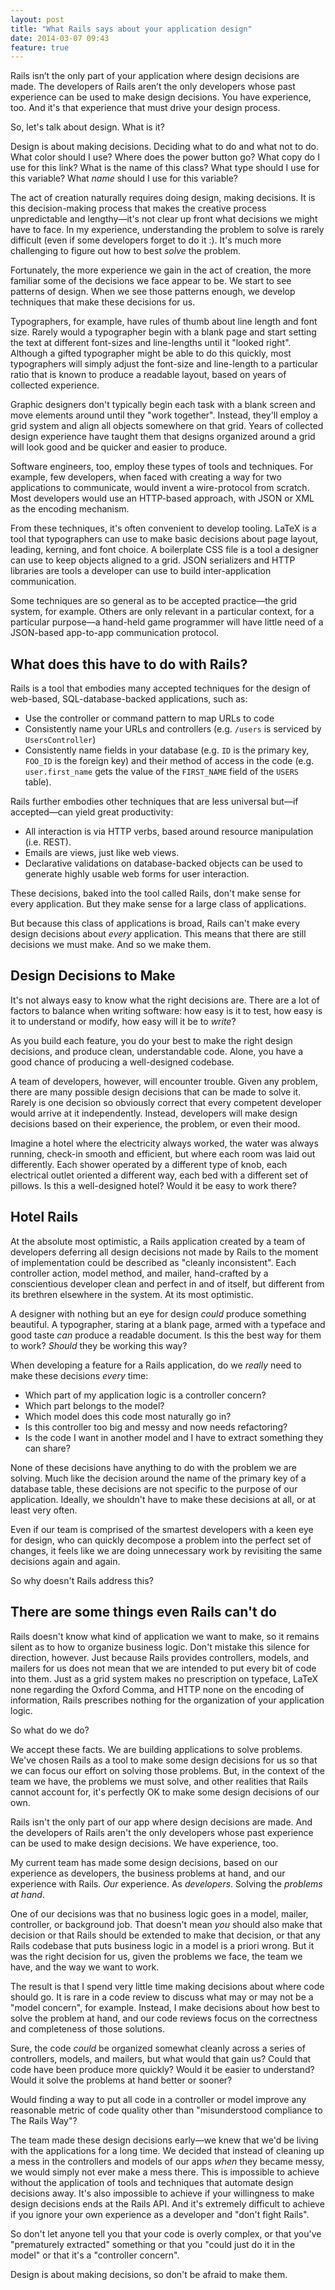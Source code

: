 ```yaml
---
layout: post
title: "What Rails says about your application design"
date: 2014-03-07 09:43
feature: true
---
```


Rails isn’t the only part of your application where design decisions are made. The developers of Rails aren’t the only developers whose past experience can be used to make design decisions. You have experience, too.  And it's that experience that must drive your design process.

<!-- more --> 

So, let's talk about design.  What is it? 

Design is about making decisions. Deciding what to do and what not to do.  What color should I use?
Where does the power button go?  What copy do I use for this link?  What is the name of this class?  What type should I
use for this variable?  What *name* should I use for this variable?

The act of creation naturally requires doing design, making decisions.  It is this decision-making process that makes the
creative process unpredictable and lengthy—it's not clear up front what decisions we might have to face.   In my experience,
understanding the problem to solve is rarely difficult (even if some developers forget to do it :).  It's much more challenging
to figure out how to best *solve* the problem.

Fortunately, the more experience we gain in the act of creation, the more familiar some of the decisions we face appear to be.  We start to see patterns of design.  When we see those patterns enough, we develop techniques that make these decisions for us.

Typographers, for example, have rules of thumb about line length and font size.  Rarely would a typographer begin with a blank
page and start setting the text at different font-sizes and line-lengths until it "looked right".  Although a gifted typographer
might be able to do this quickly, most typographers will simply adjust the font-size and line-length to a particular ratio that
is known to produce a readable layout, based on years of collected experience.

Graphic designers don't typically begin each task with a blank screen and move elements around until they "work together".
Instead, they'll employ a grid system and align all objects somewhere on that grid.  Years of collected design experience have taught them that designs organized around a grid will look good and be quicker and easier to produce.

Software engineers, too, employ these types of tools and techniques.  For example, few developers, when faced with creating a
way for two applications to communicate, would invent a wire-protocol from scratch.  Most developers would use an HTTP-based
approach, with JSON or XML as the encoding mechanism.

From these techniques, it's often convenient to develop tooling.  LaTeX is a tool that typographers can use to make basic
decisions about page layout, leading, kerning, and font choice.  A boilerplate CSS file is a tool a designer can use to keep objects
aligned to a grid.  JSON serializers and HTTP libraries are tools a developer can use to build inter-application communication.

Some techniques are so general as to be accepted practice—the grid system, for example.  Others are only relevant in a particular
context, for a particular purpose—a hand-held game programmer will have little need of a JSON-based app-to-app communication protocol.

## What does this have to do with Rails?

Rails is a tool that embodies many accepted techniques for the design of web-based, SQL-database-backed applications, such as:

* Use the controller or command pattern to map URLs to code
* Consistently name your URLs and controllers (e.g. `/users` is serviced by `UsersController`)
* Consistently name fields in your database (e.g. `ID` is the primary key, `FOO_ID` is the foreign key) and their method of
access in the code (e.g. `user.first_name` gets the value of the `FIRST_NAME` field of the `USERS` table).

Rails further embodies other techniques that are less universal but—if accepted—can yield great productivity:

* All interaction is via HTTP verbs, based around resource manipulation (i.e. REST).
* Emails are views, just like web views.
* Declarative validations on database-backed objects can be used to generate highly usable web forms for user interaction.

These decisions, baked into the tool called Rails, don't make sense for every application.  But they make sense for a large class
of applications.

But because this class of applications is broad, Rails can't make every design decisions about *every* application.  This means
that there are still decisions we must make.  And so we make them.

## Design Decisions to Make

It's not always easy to know what the right decisions are.  There are a lot of factors to balance when
writing software: how easy is it to test, how easy is it to understand or modify, how easy will it be to _write_?

As you build each feature, you do your best to make the right design decisions, and produce clean,
understandable code.  Alone, you have a good chance of producing a well-designed codebase.

A team of developers, however, will encounter trouble.  Given any problem, there are many possible design decisions that can be
made to solve it.  Rarely is one decision so obviously correct that every competent developer would arrive at it independently.
Instead, developers will make design decisions based on their experience, the problem, or even their mood.

Imagine a hotel where the electricity always worked, the water was always running, check-in smooth and efficient, but where each
room was laid out differently.  Each shower operated by a different type of knob, each electrical outlet oriented a different
way, each bed with a different set of pillows.  Is this a well-designed hotel?  Would it be easy to work there?

## Hotel Rails

At the absolute most optimistic, a Rails application created by a team of developers deferring all design decisions not made by Rails to the moment of implementation could be described as "cleanly inconsistent".  Each controller action, model method, and mailer, hand-crafted by a conscientious developer clean and perfect in and of itself, but different from its brethren elsewhere in the system.  At its most optimistic.

A designer with nothing but an eye for design *could* produce something beautiful.  A typographer, staring at a blank
page, armed with a typeface and good taste *can* produce a readable document.  Is this the best way for them to work?  *Should* they be working this way?

When developing a feature for a Rails application, do we *really* need to make these decisions *every* time:

* Which part of my application logic is a controller concern?  
* Which part belongs to the model?  
* Which model does this code most naturally go in?  
* Is this controller too big and messy and now needs refactoring?  
* Is the code I want in another model and I have to extract something they can share?

None of these decisions have anything to do with the problem we are solving.  Much like the decision around the name of the
primary key of a database table, these decisions are not specific to the purpose of our
application.  Ideally, we shouldn't have to make these decisions at all, or at least very often.  

Even if our
team is comprised of the smartest developers with a keen eye for design, who can quickly decompose a problem into the perfect
set of changes, it feels like we are doing unnecessary work by revisiting the same decisions again and again.

So why doesn't Rails address this?

## There are some things even Rails can't do

Rails doesn't know what kind of application we want to make, so it remains silent as to how to organize business logic.  Don't mistake this silence for direction, however.  Just because Rails provides controllers, models, and mailers for us does
not mean that we are intended to put every bit of code into them.  Just as a grid system makes no prescription
on typeface, LaTeX none regarding the Oxford Comma, and HTTP none on the encoding of information, Rails prescribes nothing for the organization of your application logic.

So what do we do?

We accept these facts.  We are building applications to solve problems.  We've chosen Rails as a tool to make some design
decisions for us so that we can focus our effort on solving those problems.  But, in the context of the team we have, the
problems we must solve, and other realities that Rails cannot account for, it's perfectly OK to make some design decisions of our
own.  

Rails isn't the only part of our app where design decisions are made.  And the developers of Rails aren't the only developers
whose past experience can be used to make design decisions.  We have experience, too.

My current team has made some design decisions, based on our experience as developers, the business problems at hand, and our experience with Rails.  _Our_ experience. As _developers_. Solving the _problems at hand_.

One of our decisions was that no business logic goes in a model, mailer, controller, or
background job.  That doesn't mean _you_ should also make that decision or that Rails should be extended to make that decision, or that any Rails codebase that puts business logic in a model is a priori wrong.  But it was the right decision for us, given the problems we face, the team we have, and the way we want to work.
           
The result is that I spend very little time making decisions about where code should go.  It is rare in a code
review to discuss what may or may not be a "model concern", for example.  Instead, I make decisions about how best to solve the problem at hand, and our code reviews focus on the correctness and completeness of those solutions.  

Sure, the code _could_ be organized somewhat cleanly across a series of controllers, models, and mailers, but what would that gain us?  Could that code have been produce more quickly?  Would it be easier to understand?  Would it solve the problems at hand better or sooner?  

Would finding a way to put all code in a controller or model improve any reasonable metric of code quality other than "misunderstood compliance to The Rails Way"?

The team made these design decisions early—we knew that we'd be living with the applications for a long time.
We decided that instead of cleaning up a mess in the controllers and models of our apps _when_ they became messy, we
would simply not ever make a mess there.  This is impossible to achieve without the application of tools and techniques that
automate design decisions away.  It's also impossible to achieve if your willingness to make design decisions ends at the Rails
API. And it's extremely difficult to achieve if you ignore your own experience as a developer and "don't fight Rails".

So don't let anyone tell you that your code is overly complex, or that you've "prematurely extracted" something or that you
"could just do it in the model" or that it's a "controller concern".  

Design is about making decisions, so don't be afraid to make them.

